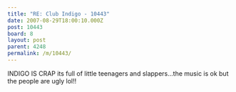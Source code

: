 ```yaml
---
title: "RE: Club Indigo - 10443"
date: 2007-08-29T18:00:10.000Z
post: 10443
board: 8
layout: post
parent: 4248
permalink: /m/10443/
---
```

INDIGO IS CRAP its full of little teenagers and slappers...the music is ok but the people are ugly lol!!
